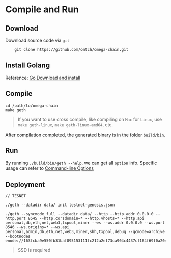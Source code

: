 # Compile and Run

## Download
Download source code via `git`
```
    git clone https://github.com/omtch/omega-chain.git
```
## Install Golang
Reference: [Go Download and install](https://golang.org/doc/install)

## Compile
```
cd /path/to/omega-chain
make geth
```
> If you want to use cross compile, like compiling on `Mac` for `Linux`, use `make geth-linux`, `make geth-linux-amd64`, etc.


After compilation completed, the generated binary is in the folder `build/bin`.

## Run
By running `./build/bin/geth --help`, we can get all `option` info. Specific usage can refer to [Command-line Options](https://geth.ethereum.org/docs/interface/command-line-options)

## Deployment

```
// TESNET

./geth --datadir data/ init testnet-genesis.json

./geth --syncmode full --datadir data/ --http --http.addr 0.0.0.0 --http.port 8545 --http.corsdomain=* --http.vhosts=* --http.api personal,db,eth,net,web3,txpool,miner --ws --ws.addr 0.0.0.0 --ws.port 8546 --ws.origins=* --ws.api personal,admin,db,eth,net,web3,miner,shh,txpool,debug --gcmode=archive --bootnodes enode://163fcba9e550fb31baf895153111fc212a2ef73ca904c4437cf164f69f0a2046b5b2090d2a7ab2dcec9dbc1e9787bb94468c39b7ea1c56dfb55664971924e47b@34.64.149.189:32668
```

> SSD is required
